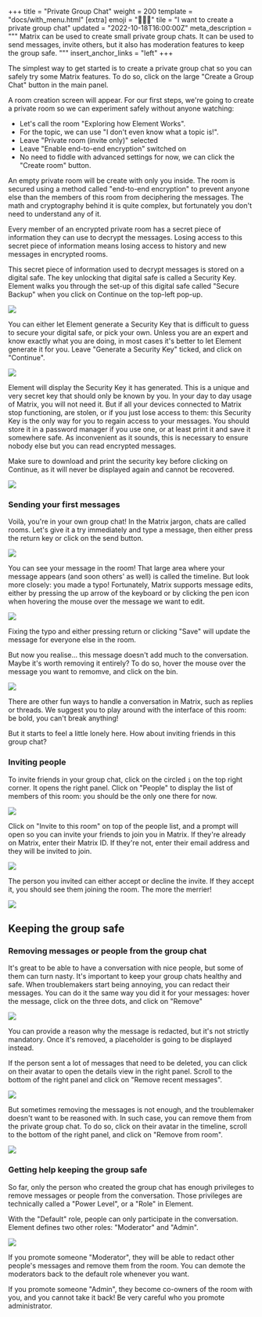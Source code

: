 +++
title = "Private Group Chat"
weight = 200
template = "docs/with_menu.html"
[extra]
emoji = "🧑‍🤝‍🧑"
tile = "I want to create a private group chat"
updated = "2022-10-18T16:00:00Z"
meta_description = """
Matrix can be used to create small private group chats. It can be used to send
messages, invite others, but it also has moderation features to keep the group
safe.
"""
insert_anchor_links = "left"
+++

The simplest way to get started is to create a private group chat so you can
safely try some Matrix features. To do so, click on the large "Create a Group
Chat" button in the main panel.

A room creation screen will appear. For our first steps, we're going to create a
private room so we can experiment safely without anyone watching:

* Let's call the room "Exploring how Element Works".
* For the topic, we can use "I don't even know what a topic is!".
* Leave "Private room (invite only)" selected
* Leave "Enable end-to-end encryption" switched on
* No need to fiddle with advanced settings for now, we can click the "Create
  room" button.

An empty private room will be create with only you inside. The room is secured
using a method called "end-to-end encryption" to prevent anyone else than the
members of this room from deciphering the messages. The math and cryptography
behind it is quite complex, but fortunately you don't need to understand any of
it.

Every member of an encrypted private room has a secret piece of information they
can use to decrypt the messages. Losing access to this secret piece of
information means losing access to history and new messages in encrypted rooms.

This secret piece of information used to decrypt messages is stored on a digital
safe. The key unlocking that digital safe is called a Security Key. Element
walks you through the set-up of this digital safe called "Secure Backup" when
you click on Continue on the top-left pop-up.

![](create-room-set-up-encryption-highlighted.png)

You can either let Element generate a Security Key that is difficult to guess to
secure your digital safe, or pick your own. Unless you are an expert and know
exactly what you are doing, in most cases it's better to let Element generate it
for you. Leave "Generate a Security Key" ticked, and click on "Continue".

![](setup-safe-generate-security-key.png)

Element will display the Security Key it has generated. This is a unique and
very secret key that should only be known by you. In your day to day usage of
Matrix, you will not need it. But if all your devices connected to Matrix stop
functioning, are stolen, or if you just lose access to them: this Security Key
is the only way for you to regain access to your messages. You should store it
in a password manager if you use one, or at least print it and save it somewhere
safe. As inconvenient as it sounds, this is necessary to ensure nobody else but
you can read encrypted messages.

Make sure to download and print the security key before clicking on Continue, as
it will never be displayed again and cannot be recovered.

![](setup-safe-save-security-key.png)

### Sending your first messages

Voilà, you're in your own group chat! In the Matrix jargon, chats are called
rooms. Let's give it a try immediately and type a message, then either press the
return key or click on the send button.

![](experiment-send-first-message.png)

You can see your message in the room! That large area where your message appears
(and soon others' as well) is called the timeline. But look more closely: you
made a typo! Fortunately, Matrix supports message edits, either by pressing the
up arrow of the keyboard or by clicking the pen icon when hovering the mouse
over the message we want to edit.

![](experiment-click-edit.png)

Fixing the typo and either pressing return or clicking "Save" will update the
message for everyone else in the room.

But now you realise… this message doesn't add much to the conversation. Maybe
it's worth removing it entirely? To do so, hover the mouse over the message you
want to remomve, and click on the bin.

![](experiment-hover-and-bin.png)

There are other fun ways to handle a conversation in Matrix, such as replies or
threads. We suggest you to play around with the interface of this room: be bold,
you can't break anything!

But it starts to feel a little lonely here. How about inviting friends in this
group chat?

### Inviting people

To invite friends in your group chat, click on the circled `i` on the top right
corner. It opens the right panel. Click on "People" to display the list of
members of this room: you should be the only one there for now.

![](experiment-hover-and-bin.png)

Click on "Invite to this room" on top of the people list, and a prompt will open
so you can invite your friends to join you in Matrix. If they're already on
Matrix, enter their Matrix ID. If they're not, enter their email address and
they will be invited to join.

![](invite-name.png)

The person you invited can either accept or decline the invite. If they accept
it, you should see them joining the room. The more the merrier!

![](invite-hello.png)

## Keeping the group safe

### Removing messages or people from the group chat

It's great to be able to have a conversation with nice people, but some of them
can turn nasty. It's important to keep your group chats healthy and safe. When
troublemakers start being annoying, you can redact their messages. You can do it
the same way you did it for your messages: hover the message, click on the three
dots, and click on "Remove"

![](redact-menu.png)

You can provide a reason why the message is redacted, but it's not strictly
mandatory. Once it's removed, a placeholder is going to be displayed instead.

If the person sent a lot of messages that need to be deleted, you can click on
their avatar to open the details view in the right panel. Scroll to the bottom
of the right panel and click on "Remove recent messages".

![](redact-redact-all.png)

But sometimes removing the messages is not enough, and the troublemaker doesn't
want to be reasoned with. In such case, you can remove them from the private
group chat. To do so, click on their avatar in the timeline, scroll to the
bottom of the right panel, and click on "Remove from room".

![](redact-kick.png)

### Getting help keeping the group safe

So far, only the person who created the group chat has enough privileges to
remove messages or people from the conversation. Those privileges are
technically called a "Power Level", or a "Role" in Element.

With the "Default" role, people can only participate in the conversation.
Element defines two other roles: "Moderator" and "Admin".

![](role.png)

If you promote someone "Moderator", they will be able to redact other people's
messages and remove them from the room. You can demote the moderators back to 
the default role whenever you want.

If you promote someone "Admin", they become co-owners of the room with you, and
you cannot take it back! Be very careful who you promote administrator.

